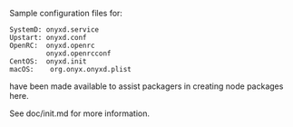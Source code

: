 Sample configuration files for:
```
SystemD: onyxd.service
Upstart: onyxd.conf
OpenRC:  onyxd.openrc
         onyxd.openrcconf
CentOS:  onyxd.init
macOS:    org.onyx.onyxd.plist
```
have been made available to assist packagers in creating node packages here.

See doc/init.md for more information.
